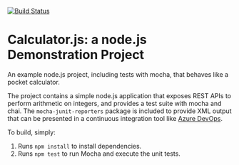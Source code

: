 [![Build Status](https://dev.azure.com/rmajid2DKFTF/Integrating%20External%20Source%20Control%20with%20Azure%20Pipelines/_apis/build/status%2Frmajid2.calculator?branchName=refs%2Fpull%2F1%2Fmerge)](https://dev.azure.com/rmajid2DKFTF/Integrating%20External%20Source%20Control%20with%20Azure%20Pipelines/_build/latest?definitionId=1&branchName=refs%2Fpull%2F1%2Fmerge)

Calculator.js: a node.js Demonstration Project
==============================================
An example node.js project, including tests with mocha, that behaves like
a pocket calculator.

The project contains a simple node.js application that exposes REST APIs
to perform arithmetic on integers, and provides a test suite with mocha
and chai.  The `mocha-junit-reporters` package is included to provide XML
output that can be presented in a continuous integration tool like
[Azure DevOps](https://azure.com/devops).

To build, simply:

1. Runs `npm install` to install dependencies.
2. Runs `npm test` to run Mocha and execute the unit tests.

